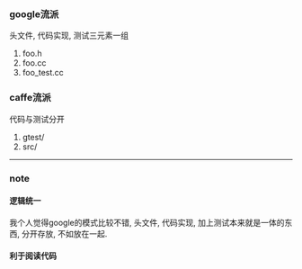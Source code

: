 ### google流派
头文件, 代码实现, 测试三元素一组
1. foo.h
2. foo.cc
3. foo_test.cc

### caffe流派

代码与测试分开

1. gtest/
2. src/

---

### note

#### 逻辑统一
我个人觉得google的模式比较不错, 头文件, 代码实现, 加上测试本来就是一体的东西, 分开存放, 不如放在一起. 

#### 利于阅读代码

